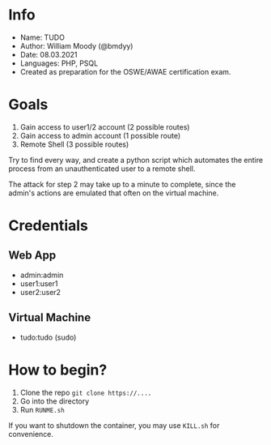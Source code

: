 # Info
* Name: TUDO
* Author: William Moody (@bmdyy)
* Date: 08.03.2021
* Languages: PHP, PSQL
* Created as preparation for the OSWE/AWAE certification exam.

# Goals
1. Gain access to user1/2 account (2 possible routes)
2. Gain access to admin account (1 possible route)
3. Remote Shell (3 possible routes)

Try to find every way, and create a python script which
automates the entire process from an unauthenticated user to a remote shell.

The attack for step 2 may take up to a minute to complete, since the admin's actions
are emulated that often on the virtual machine.

# Credentials
## Web App
* admin:admin
* user1:user1
* user2:user2

## Virtual Machine
* tudo:tudo (sudo)

# How to begin?
1. Clone the repo
	`git clone https://....`
2. Go into the directory
3. Run `RUNME.sh`

If you want to shutdown the container, you may use `KILL.sh` for convenience.